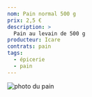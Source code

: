 ```yaml
---
nom: Pain normal 500 g
prix: 2,5 €
description: >
  Pain au levain de 500 g
producteur: Icare
contrats: pain
tags: 
  - épicerie
  - pain
---
```


![photo du pain](./media/pain-normal.jpg)
